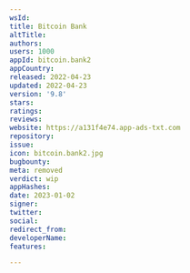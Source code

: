 ```yaml
---
wsId: 
title: Bitcoin Bank
altTitle: 
authors: 
users: 1000
appId: bitcoin.bank2
appCountry: 
released: 2022-04-23
updated: 2022-04-23
version: '9.8'
stars: 
ratings: 
reviews: 
website: https://a131f4e74.app-ads-txt.com
repository: 
issue: 
icon: bitcoin.bank2.jpg
bugbounty: 
meta: removed
verdict: wip
appHashes: 
date: 2023-01-02
signer: 
twitter: 
social: 
redirect_from: 
developerName: 
features: 

---
```


